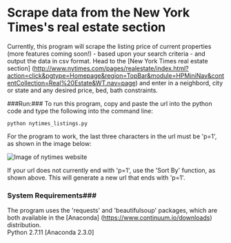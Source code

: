 # Scrape data from the New York Times's real estate section
Currently, this program will scrape the listing price of current properties (more features coming soon!) - based upon your search criteria - and output the data in csv format. Head to the [New York Times real estate section] (http://www.nytimes.com/pages/realestate/index.html?action=click&pgtype=Homepage&region=TopBar&module=HPMiniNav&contentCollection=Real%20Estate&WT.nav=page) and enter in a neighbord, city or state and any desired price, bed, bath constraints. 

###Run:###
To run this program, copy and paste the url into the python code and type the following into the command line:

<pre><code>python nytimes_listings.py</code></pre>

For the program to work, the last three characters in the url must be 'p=1', as shown in the image below: 

![Image of nytimes website](https://cloud.githubusercontent.com/assets/16641405/12241734/a83352ac-b849-11e5-9755-50e662099980.png)

If your url does not currently end with 'p=1', use the 'Sort By' function, as shown above. This will generate a new url that ends with 'p=1'.

### System Requirements###
The program uses the 'requests' and 'beautifulsoup' packages, which are both available in the [Anaconda] (https://www.continuum.io/downloads) distribution.  
Python 2.7.11 [Anaconda 2.3.0]
